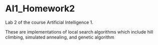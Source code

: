 # AI1_Homework2
Lab 2 of the course Artificial Intelligence 1. 


These are implementations of local search algorithms which include hill climbing, simulated annealing, and genetic algorithm
